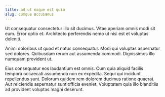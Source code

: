 ```yaml
---
title: ad ut eaque est quia
slug: cumque accusamus
---
```


Ut consequatur consectetur illo sit ducimus. Vitae aperiam omnis modi sit eum. Error optio et. Architecto perferendis nemo ut nisi est et voluptas deleniti.

Animi doloribus ut quod et natus consequatur. Modi qui voluptas aspernatur sed dolores. Quibusdam rerum aut assumenda commodi. Dignissimos illo numquam provident ut.

Eius consequatur eos laudantium est omnis. Cum quia aliquid facilis tempora occaecati assumenda non ex expedita. Sequi qui incidunt repellendus sunt. Dolorum quidem rem dolorem ducimus ratione quaerat. Aut reiciendis aspernatur sunt officia eveniet. Voluptatem quia illo blanditiis ad provident voluptas magni deserunt.

